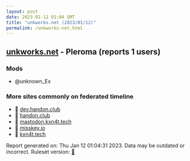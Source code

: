 ```yaml
---
layout: post
date: 2023-01-12 01:04 GMT
title: "unkworks.net (2023/01/12)"
permalink: /unkworks-net.html
---
```



## [unkworks.net](https://unkworks.net) - Pleroma (reports 1 users)

### Mods
 * @unknown_Ex

### More sites commonly on federated timeline

* 🐘 [dev.handon.club](/dev-handon-club.html)
* 🐘 [handon.club](/handon-club.html)
* 🐘 [mastodon.kxn4t.tech](/mastodon-kxn4t-tech.html)
* 🐘 [misskey.io](/misskey-io.html)
* 🐘 [kxn4t.tech](/kxn4t-tech.html)

Report generated on: Thu Jan 12 01:04:31 2023. Data may be outdated or incorrect.
Ruleset version: [🧁](/version-cupcake)
